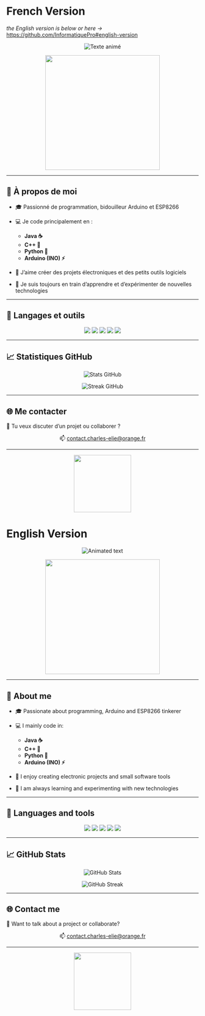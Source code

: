 # French Version
*the English version is below or here ->* https://github.com/InformatiquePro#english-version 
<!-- bannière animée -->
<p align="center">
  <img src="https://readme-typing-svg.demolab.com?font=Fira+Code&size=20&pause=1000&color=00F7FF&center=true&vCenter=true&width=600&lines=+Salut+et+bienvenue+sur+mon+GitHub+;+Je+suis+passionne+de+code+et+d%27electronique+ " alt="Texte animé" />
</p>


<p align="center">
  <img src="https://media.giphy.com/media/qgQUggAC3Pfv687qPC/giphy.gif" width="300"/>
</p>

---

## 👋 À propos de moi

- 🎓 Passionné de programmation, bidouilleur Arduino et ESP8266
- 💻 Je code principalement en :
  - **Java ☕**
  - **C++ 🔧**
  - **Python 🐍**
  - **Arduino (INO) ⚡**

- 🧪 J’aime créer des projets électroniques et des petits outils logiciels
- 🌱 Je suis toujours en train d’apprendre et d’expérimenter de nouvelles technologies

---

## 🚀 Langages et outils

<p align="center">
  <img src="https://img.shields.io/badge/Java-ED8B00?style=for-the-badge&logo=java&logoColor=white"/>
  <img src="https://img.shields.io/badge/C++-00599C?style=for-the-badge&logo=c%2B%2B&logoColor=white"/>
  <img src="https://img.shields.io/badge/Python-3776AB?style=for-the-badge&logo=python&logoColor=white"/>
  <img src="https://img.shields.io/badge/Arduino-00979D?style=for-the-badge&logo=arduino&logoColor=white"/>
  <img src="https://img.shields.io/badge/ESP32-black?style=for-the-badge&logo=esphome&logoColor=white"/>
</p>

---


## 📈 Statistiques GitHub

<p align="center">
  <img src="https://github-readme-stats.vercel.app/api?username=InformatiquePro&show_icons=true&theme=radical" alt="Stats GitHub"/>
</p>

<p align="center">
  <img src="https://github-readme-streak-stats.herokuapp.com/?user=InformatiquePro&theme=radical" alt="Streak GitHub"/>
</p>

---

## 🌐 Me contacter

💬 Tu veux discuter d’un projet ou collaborer ?
<p align="center">
  📫 <a href="mailto:contact.charles-elie@orange.fr">contact.charles-elie@orange.fr</a>
</p>

---

<p align="center">
  <img src="https://media.giphy.com/media/xT9IgzoKnwFNmISR8I/giphy.gif" width="150"/>
</p>

# English Version
<!-- animated banner -->
<p align="center">
  <img src="https://readme-typing-svg.demolab.com?font=Fira+Code&size=20&pause=1000&color=00F7FF&center=true&vCenter=true&width=600&lines=+Hi+and+welcome+to+my+GitHub+;+I+am+passionate+about+coding+and+electronics+ " alt="Animated text" />
</p>

<p align="center">
  <img src="https://media.giphy.com/media/qgQUggAC3Pfv687qPC/giphy.gif" width="300"/>
</p>

---

## 👋 About me

- 🎓 Passionate about programming, Arduino and ESP8266 tinkerer
- 💻 I mainly code in:
  - **Java ☕**
  - **C++ 🔧**
  - **Python 🐍**
  - **Arduino (INO) ⚡**

- 🧪 I enjoy creating electronic projects and small software tools
- 🌱 I am always learning and experimenting with new technologies

---

## 🚀 Languages and tools

<p align="center">
  <img src="https://img.shields.io/badge/Java-ED8B00?style=for-the-badge&logo=java&logoColor=white"/>
  <img src="https://img.shields.io/badge/C++-00599C?style=for-the-badge&logo=c%2B%2B&logoColor=white"/>
  <img src="https://img.shields.io/badge/Python-3776AB?style=for-the-badge&logo=python&logoColor=white"/>
  <img src="https://img.shields.io/badge/Arduino-00979D?style=for-the-badge&logo=arduino&logoColor=white"/>
  <img src="https://img.shields.io/badge/ESP32-black?style=for-the-badge&logo=esphome&logoColor=white"/>
</p>

---

## 📈 GitHub Stats

<p align="center">
  <img src="https://github-readme-stats.vercel.app/api?username=InformatiquePro&show_icons=true&theme=radical" alt="GitHub Stats"/>
</p>

<p align="center">
  <img src="https://github-readme-streak-stats.herokuapp.com/?user=InformatiquePro&theme=radical" alt="GitHub Streak"/>
</p>

---

## 🌐 Contact me

💬 Want to talk about a project or collaborate?
<p align="center">
  📫 <a href="mailto:contact.charles-elie@orange.fr">contact.charles-elie@orange.fr</a>
</p>

---

<p align="center">
  <img src="https://media.giphy.com/media/xT9IgzoKnwFNmISR8I/giphy.gif" width="150"/>
</p>
